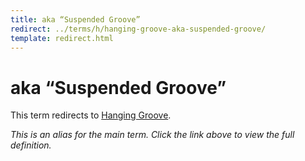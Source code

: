 ```yaml
---
title: aka “Suspended Groove”
redirect: ../terms/h/hanging-groove-aka-suspended-groove/
template: redirect.html
---
```


# aka “Suspended Groove”

This term redirects to [Hanging Groove](../terms/h/hanging-groove-aka-suspended-groove/).

*This is an alias for the main term. Click the link above to view the full definition.*
